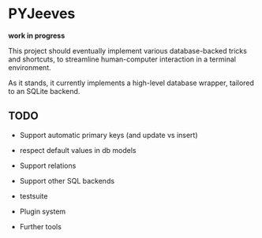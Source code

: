 PYJeeves
========


__work in progress__

This project should eventually implement various database-backed tricks and shortcuts, to streamline human-computer interaction in a terminal environment.

As it stands, it currently implements a high-level database wrapper, tailored to an SQLite backend.


TODO
----

* Support automatic primary keys (and update vs insert)
* respect default values in db models
* Support relations
* Support other SQL backends
* testsuite

* Plugin system
* Further tools
